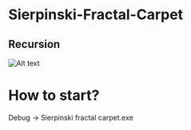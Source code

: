 # Sierpinski-Fractal-Carpet
## Recursion
![Alt text](https://github.com/BlackKronos2/Sierpinski-Fractal-Carpet/tree/master/Images/main.png)
# How to start?

Debug -> Sierpinski fractal carpet.exe
